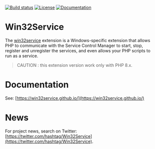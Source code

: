 [![Build status](https://ci.appveyor.com/api/projects/status/7wqljie1knsrtfkh/branch/v0.4.x?svg=true)](https://ci.appveyor.com/project/macintoshplus/win32service/branch/v1.0.x)
[![License](https://img.shields.io/badge/license-PHP_License-blue.svg)](http://www.php.net/license/3_01.txt)
[![Documentation](https://img.shields.io/badge/manual-win32service-blue.svg)](http://php.net/manual/en/book.win32service.php)

# Win32Service

The [win32service](https://pecl.php.net/package/win32service) extension is a Windows-specific extension that allows PHP to communicate with the Service Control Manager to start, stop, register and unregister the services, and even allows your PHP scripts to run as a service.


> CAUTION : this extension version work only with PHP 8.x.

# Documentation

See: [https://win32service.github.io/](https://win32service.github.io/)

# News

For project news, search on Twitter: [https://twitter.com/hashtag/Win32Service](https://twitter.com/hashtag/Win32Service).
